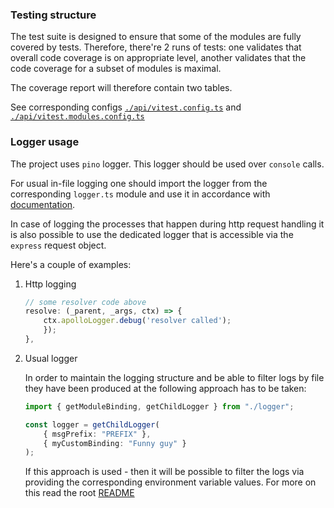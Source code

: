 ### Testing structure

The test suite is designed to ensure that some of the modules are fully covered by tests.
Therefore, there're 2 runs of tests: one validates that overall code coverage is on appropriate level, another validates that the code coverage for
a subset of modules is maximal.

The coverage report will therefore contain two tables.

See corresponding configs [`./api/vitest.config.ts`](./api/vitest.config.ts) and [`./api/vitest.modules.config.ts`](./api/vitest.modules.config.ts)

### Logger usage

The project uses `pino` logger. This logger should be used over `console` calls.

For usual in-file logging one should import the logger from the corresponding `logger.ts` module
and use it in accordance with [documentation](https://github.com/pinojs/pino/tree/master/docs).

In case of logging the processes that happen during http request handling it is also
possible to use the dedicated logger that is accessible via the `express` request object.

Here's a couple of examples:

1. Http logging

    ```typescript
    // some resolver code above
    resolve: (_parent, _args, ctx) => {
        ctx.apolloLogger.debug('resolver called');
        });
    },

    ```

2. Usual logger

    In order to maintain the logging structure and be able to filter logs by file they have been produced at the following approach has to be taken:

    ```typescript
    import { getModuleBinding, getChildLogger } from "./logger";

    const logger = getChildLogger(
        { msgPrefix: "PREFIX" },
        { myCustomBinding: "Funny guy" }
    );
    ```

    If this approach is used - then it will be possible to filter the logs via providing the corresponding environment variable values. For more on this read the root [README](./api/README.md)
